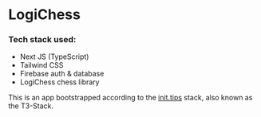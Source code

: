 # LogiChess

### Tech stack used:

- Next JS (TypeScript)
- Tailwind CSS
- Firebase auth & database
- LogiChess chess library

This is an app bootstrapped according to the [init.tips](https://init.tips) stack, also known as the T3-Stack.
